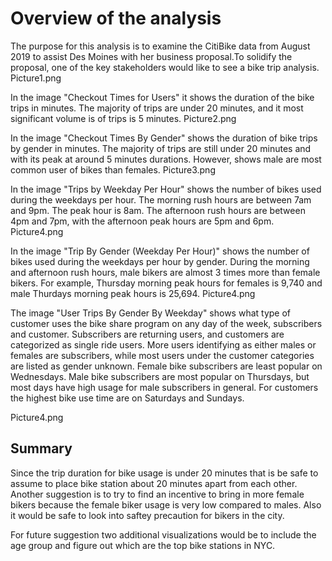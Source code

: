 # Overview of the analysis

The purpose for this analysis is to examine the CitiBike data from August 2019 to assist Des Moines with her business proposal.To solidify the proposal, one of the key stakeholders would like to see a bike trip analysis.
Picture1.png


In the image "Checkout Times for Users" it shows the duration of the bike trips in minutes. The majority of trips are under 20 minutes, and it most significant volume is of trips is 5 minutes.
Picture2.png


In the image "Checkout Times By Gender" shows the duration of bike trips by gender in minutes. The majority of trips are still under 20 minutes and with its peak at around 5 minutes durations. However, shows male are most common user of bikes than females.
Picture3.png


In the image "Trips by Weekday Per Hour" shows the number of bikes used during the weekdays per hour. The morning rush hours are between 7am and 9pm. The peak hour is 8am. The afternoon rush hours are between 4pm and 7pm, with the afternoon peak hours are 5pm and 6pm.
Picture4.png



In the image "Trip By Gender (Weekday Per Hour)" shows the number of bikes used during the weekdays per hour by gender. During the morning and afternoon rush hours, male bikers are almost 3 times more than female bikers. For example, Thursday morning peak hours for females is 9,740 and male Thurdays morning peak hours is 25,694.
Picture4.png



The image "User Trips By Gender By Weekday" shows what type of customer uses the bike share program on any day of the week, subscribers and customer. Subscribers are returning users, and customers are categorized as single ride users. More users identifying as either males or females are subscribers, while most users under the customer categories are listed as gender unknown. Female bike subscribers are least popular on Wednesdays. Male bike subscribers are most popular on Thursdays, but most days have high usage for male subscribers in general. For customers the highest bike use time are on Saturdays and Sundays.

Picture4.png



## Summary


Since the trip duration for bike usage is under 20 minutes that is be safe to assume to place bike station about 20 minutes apart from each other. Another suggestion is to try to find an incentive to bring in more female bikers because the female biker usage is very low compared to males. Also it would be safe to look into saftey precaution for bikers in the city.

For future suggestion two additional visualizations would be to include the age group and figure out which are the top bike stations in NYC.
